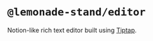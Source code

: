 # `@lemonade-stand/editor`

Notion-like rich text editor built using [Tiptap](https://tiptap.dev/).
